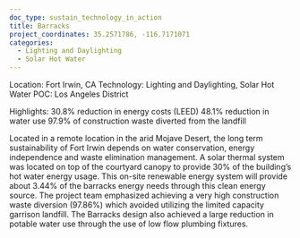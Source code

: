 ```yaml
---
doc_type: sustain_technology_in_action
title: Barracks
project_coordinates: 35.2571786, -116.7171071
categories:
  - Lighting and Daylighting
  - Solar Hot Water
---
```


Location: Fort Irwin, CA
Technology: Lighting and Daylighting, Solar Hot Water
POC: Los Angeles District

Highlights:
30.8% reduction in energy costs (LEED)
48.1% reduction in water use
97.9% of construction waste diverted from the landfill

Located in a remote location in the arid Mojave Desert, the long term sustainability of Fort Irwin depends on water conservation, energy independence and waste elimination management. A solar thermal system was located on top of the courtyard canopy to provide 30% of the building’s hot water energy usage. This on-site renewable energy system will provide about 3.44% of the barracks energy needs through this clean energy source. The project team emphasized achieving a very high construction waste diversion (97.86%) which avoided utilizing the limited capacity garrison landfill. The Barracks design also achieved a large reduction in potable water use through the use of low flow plumbing fixtures.
